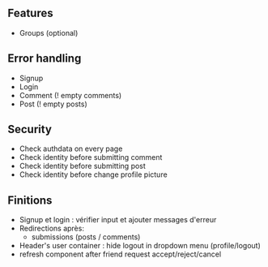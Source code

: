 ## Features
- Groups (optional)

## Error handling
- Signup
- Login
- Comment (! empty comments)
- Post (! empty posts)

## Security
- Check authdata on every page
- Check identity before submitting comment
- Check identity before submitting post
- Check identity before change profile picture

## Finitions
- Signup et login : vérifier input et ajouter messages d'erreur
- Redirections après:
  - submissions (posts / comments)
- Header's user container : hide logout in dropdown menu (profile/logout)
- refresh component after friend request accept/reject/cancel